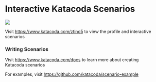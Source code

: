 # Interactive Katacoda Scenarios

[![](http://shields.katacoda.com/katacoda/ztino5/count.svg)](https://www.katacoda.com/ztino5 "Get your profile on Katacoda.com")

Visit https://www.katacoda.com/ztino5 to view the profile and interactive scenarios

### Writing Scenarios
Visit https://www.katacoda.com/docs to learn more about creating Katacoda scenarios

For examples, visit https://github.com/katacoda/scenario-example
